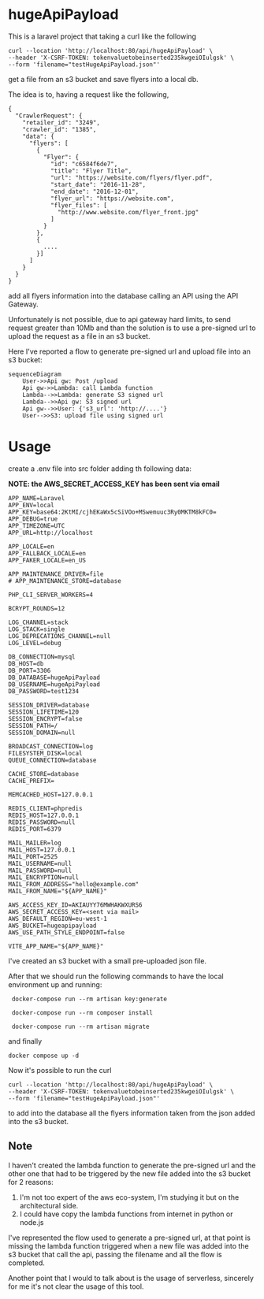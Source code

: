 # hugeApiPayload

This is a laravel project that taking a curl like the following

```
curl --location 'http://localhost:80/api/hugeApiPayload' \
--header 'X-CSRF-TOKEN: tokenvaluetobeinserted235kwgeiOIulgsk' \
--form 'filename="testHugeApiPayload.json"'
```

get a file from an s3 bucket and save flyers into a local db.


The idea is to, having a request like the following,
```
{
  "CrawlerRequest": {
    "retailer_id": "3249",
    "crawler_id": "1385",
    "data": {
      "flyers": [
        {
          "Flyer": {
            "id": "c6584f6de7",
            "title": "Flyer Title",
            "url": "https://website.com/flyers/flyer.pdf",
            "start_date": "2016-11-28",
            "end_date": "2016-12-01",
            "flyer_url": "https://website.com",
            "flyer_files": [
              "http://www.website.com/flyer_front.jpg"
            ]
          }
        },
        {
          ....
        }]
      ]
    }
  }
}
```
add all flyers information into the database calling an API using the API Gateway.

Unfortunately is not possible, due to api gateway hard limits, to send request greater than 10Mb and than the solution is to use a pre-signed url to upload the request as a file in an s3 bucket.

Here I've reported a flow to generate pre-signed url and upload file into an s3 bucket:
```mermaid
sequenceDiagram
    User->>Api gw: Post /upload
    Api gw->>Lambda: call Lambda function
    Lambda-->>Lambda: generate S3 signed url
    Lambda-->>Api gw: S3 signed url
    Api gw-->>User: {'s3_url': 'http://....'}
    User-->>S3: upload file using signed url
```

# Usage
create a .env file into src folder adding th following data:

**NOTE: the AWS_SECRET_ACCESS_KEY has been sent via email**

```
APP_NAME=Laravel
APP_ENV=local
APP_KEY=base64:2KtMI/cjhEKaWx5cSiVOo+MSwemuuc3Ry0MKTM8kFC0=
APP_DEBUG=true
APP_TIMEZONE=UTC
APP_URL=http://localhost

APP_LOCALE=en
APP_FALLBACK_LOCALE=en
APP_FAKER_LOCALE=en_US

APP_MAINTENANCE_DRIVER=file
# APP_MAINTENANCE_STORE=database

PHP_CLI_SERVER_WORKERS=4

BCRYPT_ROUNDS=12

LOG_CHANNEL=stack
LOG_STACK=single
LOG_DEPRECATIONS_CHANNEL=null
LOG_LEVEL=debug

DB_CONNECTION=mysql
DB_HOST=db
DB_PORT=3306
DB_DATABASE=hugeApiPayload
DB_USERNAME=hugeApiPayload
DB_PASSWORD=test1234

SESSION_DRIVER=database
SESSION_LIFETIME=120
SESSION_ENCRYPT=false
SESSION_PATH=/
SESSION_DOMAIN=null

BROADCAST_CONNECTION=log
FILESYSTEM_DISK=local
QUEUE_CONNECTION=database

CACHE_STORE=database
CACHE_PREFIX=

MEMCACHED_HOST=127.0.0.1

REDIS_CLIENT=phpredis
REDIS_HOST=127.0.0.1
REDIS_PASSWORD=null
REDIS_PORT=6379

MAIL_MAILER=log
MAIL_HOST=127.0.0.1
MAIL_PORT=2525
MAIL_USERNAME=null
MAIL_PASSWORD=null
MAIL_ENCRYPTION=null
MAIL_FROM_ADDRESS="hello@example.com"
MAIL_FROM_NAME="${APP_NAME}"

AWS_ACCESS_KEY_ID=AKIAUYY76MWHAKWXURS6
AWS_SECRET_ACCESS_KEY=<sent via mail>
AWS_DEFAULT_REGION=eu-west-1
AWS_BUCKET=hugeapipayload
AWS_USE_PATH_STYLE_ENDPOINT=false

VITE_APP_NAME="${APP_NAME}"
```
I've created an s3 bucket with a small pre-uploaded json file. 

After that we should run the following commands to have the local environment up and running:

``` docker-compose run --rm artisan key:generate```

``` docker-compose run --rm composer install```

``` docker-compose run --rm artisan migrate``` 

and finally

```docker compose up -d```


Now it's possible to run the curl 
```
curl --location 'http://localhost:80/api/hugeApiPayload' \
--header 'X-CSRF-TOKEN: tokenvaluetobeinserted235kwgeiOIulgsk' \
--form 'filename="testHugeApiPayload.json"'
```
to add into the database all the flyers information taken from the json added into the s3 bucket.

## Note
I haven't created the lambda function to generate the pre-signed url and the other one that had to be triggered by the new file added into the s3 bucket for 2 reasons:
1. I'm not too expert of the aws eco-system, I'm studying it but on the architectural side.
2. I could have copy the lambda functions from internet in python or node.js

I've represented the flow used to generate a pre-signed url, at that point is missing the lambda function triggered when a new file was added into the s3 bucket that call the api, passing the filename and all the flow is completed.

Another point that I would to talk about is the usage of serverless, sincerely for me it's not clear the usage of this tool.
